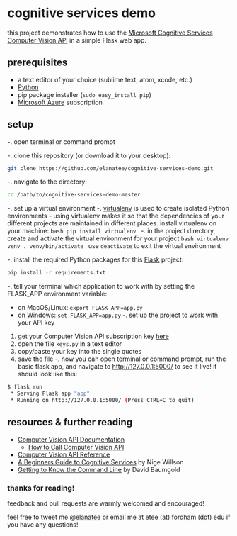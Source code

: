 # cognitive services demo

this project demonstrates how to use the [Microsoft Cognitive Services](https://www.microsoft.com/cognitive-services/) [Computer Vision API](https://www.microsoft.com/cognitive-services/en-us/computer-vision-api) in a simple Flask web app. 

## prerequisites 
- a text editor of your choice (sublime text, atom, xcode, etc.)
- [Python](https://www.python.org/downloads/)
- pip package installer (`sudo easy_install pip`)
- [Microsoft Azure](https://azure.microsoft.com) subscription 

## setup 
-. open terminal or command prompt

-. clone this repository (or download it to your desktop):

```bash
git clone https://github.com/elanatee/cognitive-services-demo.git
```

-. navigate to the directory: 

```bash
cd /path/to/cognitive-services-demo-master
```

-. set up a virtual environment
   -. [virtualenv](http://docs.python-guide.org/en/latest/dev/virtualenvs/) is used to create isolated Python environments - using virtualenv makes it so that the dependencies of your different projects are maintained in different places. install virtualenv on your machine:
    ```bash
    pip install virtualenv
    ```
   -. in the project directory, create and activate the virtual environment for your project
    ```bash
    virtualenv venv
    . venv/bin/activate
    ```
   use `deactivate` to exit the virtual environment

-. install the required Python packages for this [Flask](http://flask.pocoo.org/docs/0.11/) project:
```bash
pip install -r requirements.txt
``` 
-. tell your terminal which application to work with by setting the FLASK_APP environment variable:
   - on MacOS/Linux: `export FLASK_APP=app.py`
   - on Windows: `set FLASK_APP=app.py`
-. set up the project to work with your API key
   1. get your Computer Vision API subscription key [here](https://www.microsoft.com/cognitive-services/en-US/subscriptions)
   2. open the file `keys.py` in a text editor
   3. copy/paste your key into the single quotes 
   4. save the file
-. now you can open terminal or command prompt, run the basic flask app, and navigate to http://127.0.0.1:5000/ to see it live! it should look like this: 
```bash
$ flask run
 * Serving Flask app "app"
 * Running on http://127.0.0.1:5000/ (Press CTRL+C to quit)
```

## resources & further reading 
- [Computer Vision API Documentation](https://www.microsoft.com/cognitive-services/en-us/computer-vision-api/documentation)
   - [How to Call Computer Vision API](https://www.microsoft.com/cognitive-services/en-us/Computer-Vision-API/documentation/vision-api-how-to-topics/HowToCallVisionAPI) 
- [Computer Vision API Reference](https://dev.projectoxford.ai/docs/services/56f91f2d778daf23d8ec6739/operations/56f91f2e778daf14a499e1fa) 
- [A Beginners Guide to Cognitive Services](https://www.linkedin.com/pulse/idiots-guide-cognitive-services-nigel-willson) by Nige Willson
- [Getting to Know the Command Line](https://www.davidbaumgold.com/tutorials/command-line/) by David Baumgold

### thanks for reading!
feedback and pull requests are warmly welcomed and encouraged! 

feel free to tweet me [@elanatee](https://twitter.com/elanatee) or email me at etee (at) fordham (dot) edu if you have any questions!